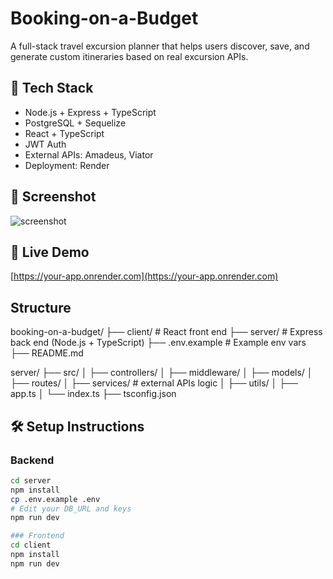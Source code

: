 # Booking-on-a-Budget
A full-stack travel excursion planner that helps users discover, save, and generate custom itineraries based on real excursion APIs.

## 🔧 Tech Stack
- Node.js + Express + TypeScript
- PostgreSQL + Sequelize
- React + TypeScript
- JWT Auth
- External APIs: Amadeus, Viator
- Deployment: Render

## 📸 Screenshot
![screenshot](./tobeadded.png)

## 🔗 Live Demo
[https://your-app.onrender.com](https://your-app.onrender.com)

## Structure
booking-on-a-budget/
├── client/             # React front end
├── server/             # Express back end (Node.js + TypeScript)
├── .env.example        # Example env vars
├── README.md

server/
├── src/
│   ├── controllers/
│   ├── middleware/
│   ├── models/
│   ├── routes/
│   ├── services/        # external APIs logic
│   ├── utils/
│   ├── app.ts
│   └── index.ts
├── tsconfig.json




## 🛠 Setup Instructions

### Backend
```bash
cd server
npm install
cp .env.example .env
# Edit your DB_URL and keys
npm run dev

### Frontend
cd client
npm install
npm run dev